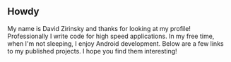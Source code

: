 ## Howdy

My name is David Zirinsky and thanks for looking at my profile! Professionally I write code for high speed applications. In my free time, when I'm not sleeping, I enjoy Android development. Below are a few links to my published projects. I hope you find them interesting!

<!--
**DavidZirinsky/DavidZirinsky** is a ✨ _special_ ✨ repository because its `README.md` (this file) appears on your GitHub profile.

Here are some ideas to get you started:

- 🔭 I’m currently working on ...
- 🌱 I’m currently learning ...
- 👯 I’m looking to collaborate on ...
- 🤔 I’m looking for help with ...
- 💬 Ask me about ...
- 📫 How to reach me: ...
- 😄 Pronouns: ...
- ⚡ Fun fact: ...
-->
